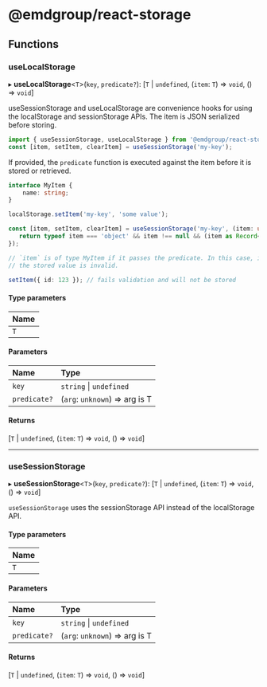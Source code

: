 # @emdgroup/react-storage

## Functions

### useLocalStorage

▸ **useLocalStorage**<`T`\>(`key`, `predicate?`): [`T` \| `undefined`, (`item`: `T`) => `void`, () => `void`]

useSessionStorage and useLocalStorage are convenience hooks for
using the localStorage and sessionStorage APIs. The item is JSON
serialized before storing.

```typescript
import { useSessionStorage, useLocalStorage } from '@emdgroup/react-storage';
const [item, setItem, clearItem] = useSessionStorage('my-key');
```

If provided, the `predicate` function is executed against the item
before it is stored or retrieved.

```typescript
interface MyItem {
    name: string;
}

localStorage.setItem('my-key', 'some value');

const [item, setItem, clearItem] = useSessionStorage('my-key', (item: unknown): item is MyItem => {
   return typeof item === 'object' && item !== null && (item as Record<string, unknown>).name === 'string';
});

// `item` is of type MyItem if it passes the predicate. In this case, it is undefined because
// the stored value is invalid.

setItem({ id: 123 }); // fails validation and will not be stored

```

#### Type parameters

| Name |
| :------ |
| `T` |

#### Parameters

| Name | Type |
| :------ | :------ |
| `key` | `string` \| `undefined` |
| `predicate?` | (`arg`: `unknown`) => arg is T |

#### Returns

[`T` \| `undefined`, (`item`: `T`) => `void`, () => `void`]

___

### useSessionStorage

▸ **useSessionStorage**<`T`\>(`key`, `predicate?`): [`T` \| `undefined`, (`item`: `T`) => `void`, () => `void`]

`useSessionStorage` uses the sessionStorage API instead of the localStorage API.

#### Type parameters

| Name |
| :------ |
| `T` |

#### Parameters

| Name | Type |
| :------ | :------ |
| `key` | `string` \| `undefined` |
| `predicate?` | (`arg`: `unknown`) => arg is T |

#### Returns

[`T` \| `undefined`, (`item`: `T`) => `void`, () => `void`]
